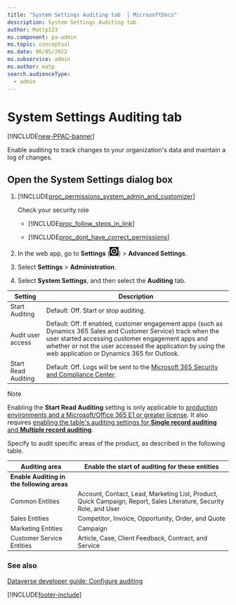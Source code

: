 ```yaml
---
title: "System Settings Auditing tab  | MicrosoftDocs"
description: System Settings Auditing tab 
author: Mattp123
ms.component: pa-admin
ms.topic: conceptual
ms.date: 06/05/2022
ms.subservice: admin
ms.author: matp
search.audienceType: 
  - admin
---
```

# System Settings Auditing tab

[!INCLUDE[new-PPAC-banner](~/includes/new-PPAC-banner.md)]

Enable auditing to track changes to your organization's data and maintain a log of changes. 
  
## Open the System Settings dialog box 
  
1. [!INCLUDE[proc_permissions_system_admin_and_customizer](../includes/proc-permissions-system-admin-and-customizer.md)]  
  
    Check your security role  
  
   - [!INCLUDE[proc_follow_steps_in_link](../includes/proc-follow-steps-in-link.md)]  
  
   - [!INCLUDE[proc_dont_have_correct_permissions](../includes/proc-dont-have-correct-permissions.md)]  
  
2. In the web app, go to **Settings** (![Settings.](media/settings-gear-icon.png "Settings")) > **Advanced Settings**.

3. Select **Settings** > **Administration**.
 
4. Select **System Settings**, and then select the **Auditing** tab.  
    
|      Setting |     Description    |
|--------------------|---------------------|
| Start Auditing   | Default: Off. Start or stop auditing.    |
| Audit user access | Default: Off. If enabled, customer engagement apps (such as Dynamics 365 Sales and Customer Service) track when the user started accessing customer engagement apps and whether or not the user accessed the application by using the web application or Dynamics 365 for Outlook.  |  
| Start Read Auditing | Default: Off. Logs will be sent to the [Microsoft 365 Security and Compliance Center](https://protection.office.com/homepage). |

> [!NOTE]
> Enabling the **Start Read Auditing** setting is only applicable to [production environments and a Microsoft/Office 365 E1 or greater license](/power-platform/admin/enable-use-comprehensive-auditing). It also requires [enabling the table's auditing settings for **Single record auditing** and **Multiple record auditing**](/power-platform/admin/enable-use-comprehensive-auditing#enable-auditing).

Specify to audit specific areas of the product, as described in the following table. 

|Auditing area|Enable the start of auditing for these entities|  
|-------------------|-----------------------------------------------------|  
|**Enable Auditing in the following areas**||
|Common Entities|Account, Contact, Lead, Marketing List, Product, Quick Campaign, Report, Sales Literature, Security Role, and User|  
|Sales Entities|Competitor, Invoice, Opportunity, Order, and Quote|  
|Marketing Entities|Campaign|  
|Customer Service Entities|Article, Case, Client Feedback, Contract, and Service|  
  
### See also

[Dataverse developer guide: Configure auditing](/power-apps/developer/data-platform/auditing/configure)

[!INCLUDE[footer-include](../includes/footer-banner.md)]
